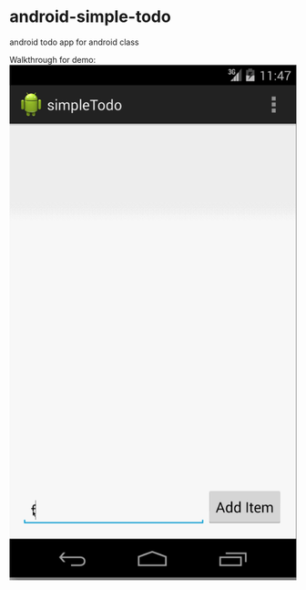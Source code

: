 # android-simple-todo
android todo app for android class

Walkthrough for demo:
![Video Walkthrough](simple_todo.gif)
